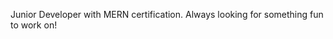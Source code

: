 Junior Developer with MERN certification.  Always looking for something fun to work on!

<!---
jjray84/jjray84 is a ✨ special ✨ repository because its `README.md` (this file) appears on your GitHub profile.
You can click the Preview link to take a look at your changes.
--->
